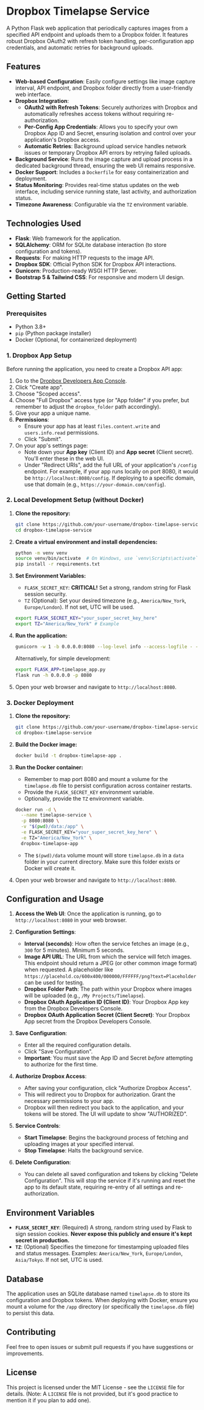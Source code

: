 # Dropbox Timelapse Service

A Python Flask web application that periodically captures images from a specified API endpoint and uploads them to a Dropbox folder. It features robust Dropbox OAuth2 with refresh token handling, per-configuration app credentials, and automatic retries for background uploads.

## Features

* **Web-based Configuration**: Easily configure settings like image capture interval, API endpoint, and Dropbox folder directly from a user-friendly web interface.
* **Dropbox Integration**:
  * **OAuth2 with Refresh Tokens**: Securely authorizes with Dropbox and automatically refreshes access tokens without requiring re-authorization.
  * **Per-Config App Credentials**: Allows you to specify your own Dropbox App ID and Secret, ensuring isolation and control over your application's Dropbox access.
  * **Automatic Retries**: Background upload service handles network issues or temporary Dropbox API errors by retrying failed uploads.
* **Background Service**: Runs the image capture and upload process in a dedicated background thread, ensuring the web UI remains responsive.
* **Docker Support**: Includes a `Dockerfile` for easy containerization and deployment.
* **Status Monitoring**: Provides real-time status updates on the web interface, including service running state, last activity, and authorization status.
* **Timezone Awareness**: Configurable via the `TZ` environment variable.

## Technologies Used

* **Flask**: Web framework for the application.
* **SQLAlchemy**: ORM for SQLite database interaction (to store configuration and tokens).
* **Requests**: For making HTTP requests to the image API.
* **Dropbox SDK**: Official Python SDK for Dropbox API interactions.
* **Gunicorn**: Production-ready WSGI HTTP Server.
* **Bootstrap 5 & Tailwind CSS**: For responsive and modern UI design.

## Getting Started

### Prerequisites

* Python 3.8+
* `pip` (Python package installer)
* Docker (Optional, for containerized deployment)

### 1. Dropbox App Setup

Before running the application, you need to create a Dropbox API app:

1. Go to the [Dropbox Developers App Console](https://www.dropbox.com/developers/apps).
2. Click "Create app".
3. Choose "Scoped access".
4. Choose "Full Dropbox" access type (or "App folder" if you prefer, but remember to adjust the `dropbox_folder` path accordingly).
5. Give your app a unique name.
6. **Permissions**:
    * Ensure your app has at least `files.content.write` and `users.info.read` permissions.
    * Click "Submit".
7. On your app's settings page:
    * Note down your **App key** (Client ID) and **App secret** (Client secret). You'll enter these in the web UI.
    * Under "Redirect URIs", add the full URL of your application's `/config` endpoint. For example, if your app runs locally on port 8080, it would be `http://localhost:8080/config`. If deploying to a specific domain, use that domain (e.g., `https://your-domain.com/config`).

### 2. Local Development Setup (without Docker)

1. **Clone the repository:**

    ```bash
    git clone https://github.com/your-username/dropbox-timelapse-service.git
    cd dropbox-timelapse-service
    ```

2. **Create a virtual environment and install dependencies:**

    ```bash
    python -m venv venv
    source venv/bin/activate  # On Windows, use `venv\Scripts\activate`
    pip install -r requirements.txt
    ```

3. **Set Environment Variables:**
    * `FLASK_SECRET_KEY`: **CRITICAL!** Set a strong, random string for Flask session security.
    * `TZ` (Optional): Set your desired timezone (e.g., `America/New_York`, `Europe/London`). If not set, UTC will be used.

    ```bash
    export FLASK_SECRET_KEY="your_super_secret_key_here"
    export TZ="America/New_York" # Example
    ```

4. **Run the application:**

    ```bash
    gunicorn -w 1 -b 0.0.0.0:8080 --log-level info --access-logfile - --error-logfile - timelapse_app:app
    ```

    Alternatively, for simple development:

    ```bash
    export FLASK_APP=timelapse_app.py
    flask run -h 0.0.0.0 -p 8080
    ```

5. Open your web browser and navigate to `http://localhost:8080`.

### 3. Docker Deployment

1. **Clone the repository:**

    ```bash
    git clone https://github.com/your-username/dropbox-timelapse-service.git
    cd dropbox-timelapse-service
    ```

2. **Build the Docker image:**

    ```bash
    docker build -t dropbox-timelapse-app .
    ```

3. **Run the Docker container:**
    * Remember to map port 8080 and mount a volume for the `timelapse.db` file to persist configuration across container restarts.
    * Provide the `FLASK_SECRET_KEY` environment variable.
    * Optionally, provide the `TZ` environment variable.

    ```bash
    docker run -d \
      --name timelapse-service \
      -p 8080:8080 \
      -v "$(pwd)/data:/app" \
      -e FLASK_SECRET_KEY="your_super_secret_key_here" \
      -e TZ="America/New_York" \
      dropbox-timelapse-app
    ```

    * The `$(pwd)/data` volume mount will store `timelapse.db` in a `data` folder in your current directory. Make sure this folder exists or Docker will create it.
4. Open your web browser and navigate to `http://localhost:8080`.

## Configuration and Usage

1. **Access the Web UI**: Once the application is running, go to `http://localhost:8080` in your web browser.

2. **Configuration Settings**:
    * **Interval (seconds)**: How often the service fetches an image (e.g., `300` for 5 minutes). Minimum 5 seconds.
    * **Image API URL**: The URL from which the service will fetch images. This endpoint should return a JPEG (or other common image format) when requested. A placeholder like `https://placehold.co/600x400/000000/FFFFFF/png?text=Placeholder` can be used for testing.
    * **Dropbox Folder Path**: The path within your Dropbox where images will be uploaded (e.g., `/My Projects/Timelapse`).
    * **Dropbox OAuth Application ID (Client ID)**: Your Dropbox App key from the Dropbox Developers Console.
    * **Dropbox OAuth Application Secret (Client Secret)**: Your Dropbox App secret from the Dropbox Developers Console.

3. **Save Configuration**:
    * Enter all the required configuration details.
    * Click "Save Configuration".
    * **Important**: You must save the App ID and Secret *before* attempting to authorize for the first time.

4. **Authorize Dropbox Access**:
    * After saving your configuration, click "Authorize Dropbox Access".
    * This will redirect you to Dropbox for authorization. Grant the necessary permissions to your app.
    * Dropbox will then redirect you back to the application, and your tokens will be stored. The UI will update to show "AUTHORIZED".

5. **Service Controls**:
    * **Start Timelapse**: Begins the background process of fetching and uploading images at your specified interval.
    * **Stop Timelapse**: Halts the background service.

6. **Delete Configuration**:
    * You can delete all saved configuration and tokens by clicking "Delete Configuration". This will stop the service if it's running and reset the app to its default state, requiring re-entry of all settings and re-authorization.

## Environment Variables

* **`FLASK_SECRET_KEY`**: (Required) A strong, random string used by Flask to sign session cookies. **Never expose this publicly and ensure it's kept secret in production.**
* **`TZ`**: (Optional) Specifies the timezone for timestamping uploaded files and status messages. Examples: `America/New_York`, `Europe/London`, `Asia/Tokyo`. If not set, UTC is used.

## Database

The application uses an SQLite database named `timelapse.db` to store its configuration and Dropbox tokens. When deploying with Docker, ensure you mount a volume for the `/app` directory (or specifically the `timelapse.db` file) to persist this data.

## Contributing

Feel free to open issues or submit pull requests if you have suggestions or improvements.

## License

This project is licensed under the MIT License - see the `LICENSE` file for details. (Note: A `LICENSE` file is not provided, but it's good practice to mention it if you plan to add one).
